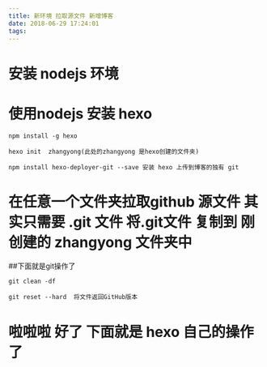```yaml
---
title: 新环境 拉取源文件 新增博客
date: 2018-06-29 17:24:01
tags:
---
```


#  安装 nodejs 环境

#  使用nodejs 安装 hexo
```git
npm install -g hexo

hexo init  zhangyong(此处的zhangyong 是hexo创建的文件夹)

npm install hexo-deployer-git --save 安装 hexo 上传到博客的独有 git
```

# 在任意一个文件夹拉取github 源文件 其实只需要 .git 文件 将.git文件 复制到 刚 创建的 zhangyong 文件夹中

##下面就是git操作了

```git
git clean -df

git reset --hard  将文件返回GitHub版本
```

# 啦啦啦 好了  下面就是 hexo 自己的操作了